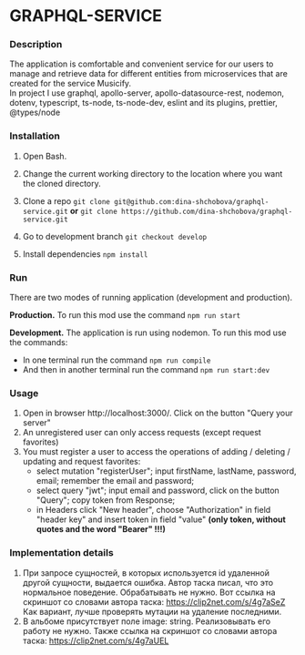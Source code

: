 # GRAPHQL-SERVICE

### Description
The application is comfortable and convenient service for our users to manage and retrieve data for different entities
from microservices that are created for the service Musicify.  
In project I use
graphql,
apollo-server,
apollo-datasource-rest,
nodemon,
dotenv,
typescript,
ts-node,
ts-node-dev,
eslint and its plugins,
prettier,
@types/node

### Installation
1. Open Bash.
2. Change the current working directory to the location where you want the cloned directory.
3. Clone a repo
   `git clone git@github.com:dina-shchobova/graphql-service.git`
   **or**
   `git clone https://github.com/dina-shchobova/graphql-service.git`

4. Go to development branch `git checkout develop`

5. Install dependencies
   `npm install`

### Run

There are two modes of running application (development and production).

**Production.** To run this mod use the command
`npm run start`

**Development.** The application is run using nodemon. To run this mod use the commands:

- In one terminal run the command
  `npm run compile`
- And then in another terminal run the command
  `npm run start:dev`

### Usage

1. Open in browser http://localhost:3000/. Click on the button "Query your server"
2. An unregistered user can only access requests (except request favorites)
3. You must register a user to access the operations of adding / deleting / updating and request favorites:
    - select mutation "registerUser"; input firstName, lastName, password, email; remember the email and password;
    - select query "jwt"; input email and password, click on the button "Query"; copy token from Response;
    - in Headers click "New header", choose "Authorization" in field "header key" and insert token in field
      "value" **(only token, without quotes and the word "Bearer" !!!)**



### Implementation details

1. При запросе сущностей, в которых используется id удаленной другой сущности, выдается ошибка.
   Автор таска писал, что это нормальное поведение. Обрабатывать не нужно.
   Вот ссылка на скриншот со словами автора таска: https://clip2net.com/s/4g7aSeZ
   Как вариант, лучше проверять мутации на удаление последними.
2. В альбоме присутствует поле image: string. Реализовывать его работу не нужно.
   Также ссылка на скриншот со словами автора таска: https://clip2net.com/s/4g7aUEL


